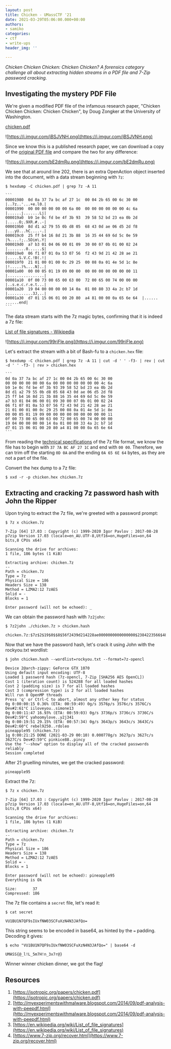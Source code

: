 ```yaml
---
layout: post
title: Chicken - UMassCTF '21
date: 2021-03-29T05:06:00.000+00:00
authors:
- samiko
categories:
- ctf
- write-ups
header_img: ''

---
```

_Chicken Chicken Chicken: Chicken Chicken? A forensics category challenge all about extracting hidden streams in a PDF file and 7-Zip password cracking._

## Investigating the mystery PDF File

We're given a modified PDF file of the infamous research paper, "Chicken Chicken Chicken: Chicken Chicken", by Doug Zongker at the University of Washington.

[chicken.pdf](http://static.ctf.umasscybersec.org/forensics/4a1df658-9bd2-4582-892d-630c9fe36084/chicken.pdf)

![https://i.imgur.com/jBSJVNH.png](https://i.imgur.com/jBSJVNH.png)

Since we know this is a published research paper, we can download a copy of the [original PDF file](https://isotropic.org/papers/chicken.pdf) and compare the two for any difference:

![https://i.imgur.com/bE2dmRu.png](https://i.imgur.com/bE2dmRu.png)

We see that at around line 202, there is an extra OpenAction object inserted into the document, with a data stream beginning with `7z`:

`$ hexdump -C chicken.pdf | grep 7z -A 11`

    ```
    00001980  0d 0a 37 7a bc af 27 1c  00 04 2b 65 00 6c 30 00  |..7z..'...+e.l0.|
    00001990  00 00 00 00 00 00 6a 00  00 00 00 00 00 00 4c 6a  |......j.......Lj|
    000019a0  b9 1e 0c fd be 4f 3b 93  39 58 52 bd 23 ea 0b 2d  |.....O;.9XR.#..-|
    000019b0  8d d1 a2 79 55 0b d8 05  68 43 0d ae 06 d5 2d f8  |...yU...hC....-.|
    000019c0  25 ff b4 16 8d 21 3b 88  16 35 44 69 6d 5c 0e 59  |%....!;..5Dim\.Y|
    000019d0  a7 b3 01 04 06 00 01 09  30 00 07 0b 01 00 02 24  |........0......$|
    000019e0  06 f1 07 01 0a 53 07 56  f2 43 9d 21 42 28 ae 21  |.....S.V.C.!B(.!|
    000019f0  21 01 00 01 00 0c 29 25  00 08 0a 01 4e 5d 1c 8e  |!.....)%....N]..|
    00001a00  00 00 05 01 19 09 00 00  00 00 00 00 00 00 00 11  |................|
    00001a10  0f 00 73 00 65 00 63 00  72 00 65 00 74 00 00 00  |..s.e.c.r.e.t...|
    00001a20  19 04 00 00 00 00 14 0a  01 00 80 33 4a 2c b7 1d  |...........3J,..|
    00001a30  d7 01 15 06 01 00 20 80  a4 81 00 00 0a 65 6e 64  |...... ......end|
    ```

The data stream starts with the 7z magic bytes, confirming that it is indeed a 7z file:

[List of file signatures - Wikipedia](https://en.wikipedia.org/wiki/List_of_file_signatures)

![https://i.imgur.com/99riFle.png](https://i.imgur.com/99riFle.png)

Let's extract the stream with a bit of Bash-fu to a `chicken.hex` file:

`$ hexdump -C chicken.pdf | grep 7z -A 11 | cut -d ' ' -f3- | rev | cut -d ' ' -f3- | rev > chicken.hex`

    ```
    0d 0a 37 7a bc af 27 1c 00 04 2b 65 00 6c 30 00
    00 00 00 00 00 00 6a 00 00 00 00 00 00 00 4c 6a
    b9 1e 0c fd be 4f 3b 93 39 58 52 bd 23 ea 0b 2d
    8d d1 a2 79 55 0b d8 05 68 43 0d ae 06 d5 2d f8
    25 ff b4 16 8d 21 3b 88 16 35 44 69 6d 5c 0e 59
    a7 b3 01 04 06 00 01 09 30 00 07 0b 01 00 02 24
    06 f1 07 01 0a 53 07 56 f2 43 9d 21 42 28 ae 21
    21 01 00 01 00 0c 29 25 00 08 0a 01 4e 5d 1c 8e
    00 00 05 01 19 09 00 00 00 00 00 00 00 00 00 11
    0f 00 73 00 65 00 63 00 72 00 65 00 74 00 00 00
    19 04 00 00 00 00 14 0a 01 00 80 33 4a 2c b7 1d
    d7 01 15 06 01 00 20 80 a4 81 00 00 0a 65 6e 64
    ```

From reading the [technical specifications](https://www.7-zip.org/recover.html) of the 7z file format, we know the file has to begin with `37 7A BC AF 27 1C` and end with `00 00`. Therefore, we can trim off the starting `0D 0A` and the ending `0A 65 6E 64` bytes, as they are not a part of the file.

Convert the hex dump to a 7z file:

`$ xxd -r -p chicken.hex chicken.7z`

## Extracting and cracking 7z password hash with John the Ripper

Upon trying to extract the 7z file, we're greeted with a password prompt:

`$ 7z x chicken.7z`

    7-Zip [64] 17.03 : Copyright (c) 1999-2020 Igor Pavlov : 2017-08-28
    p7zip Version 17.03 (locale=en_AU.UTF-8,Utf16=on,HugeFiles=on,64 bits,8 CPUs x64)
    
    Scanning the drive for archives:
    1 file, 186 bytes (1 KiB)
    
    Extracting archive: chicken.7z
    --
    Path = chicken.7z
    Type = 7z
    Physical Size = 186
    Headers Size = 138
    Method = LZMA2:12 7zAES
    Solid = -
    Blocks = 1
    
    Enter password (will not be echoed): _

We can obtain the password hash with `7z2john`:

`$ 7z2john ./chicken.7z > chicken.hash`

    chicken.7z:$7z$2$19$0$$8$56f2439d214228ae0000000000000000$2384223566$48$41$0cfdbe4f3b93395852bd23ea0b2d8dd1a279550bd80568430dae06d52df825ffb4168d213b88163544696d5c0e59a7b3$37$00

Now that we have the password hash, let's crack it using John with the rockyou.txt wordlist:

`$ john chicken.hash --wordlist=rockyou.txt --format=7z-opencl`

    Device 2@arch-zippy: GeForce GTX 1070
    Using default input encoding: UTF-8
    Loaded 1 password hash (7z-opencl, 7-Zip [SHA256 AES OpenCL])
    Cost 1 (iteration count) is 524288 for all loaded hashes
    Cost 2 (padding size) is 7 for all loaded hashes
    Cost 3 (compression type) is 2 for all loaded hashes
    Will run 8 OpenMP threads
    Press 'q' or Ctrl-C to abort, almost any other key for status
    0g 0:00:00:15 0.36% (ETA: 00:59:49) 0g/s 3576p/s 3576c/s 3576C/s Dev#2:61°C iiloveyou..simone13
    0g 0:00:11:47 16.93% (ETA: 00:59:03) 0g/s 3736p/s 3736c/s 3736C/s Dev#2:59°C yahoomylove..y2j341
    0g 0:00:19:51 29.15% (ETA: 00:57:34) 0g/s 3643p/s 3643c/s 3643C/s Dev#2:60°C rebel9250..rdoleo
    pineapple95 (chicken.7z)
    1g 0:00:21:25 DONE (2021-03-29 00:10) 0.000778g/s 3627p/s 3627c/s 3627C/s Dev#2:59°C pinkice88..pincy
    Use the "--show" option to display all of the cracked passwords reliably
    Session completed

After 21 gruelling minutes, we get the cracked password:

`pineapple95`

Extract the 7z:

`$ 7z x chicken.7z`

    7-Zip [64] 17.03 : Copyright (c) 1999-2020 Igor Pavlov : 2017-08-28
    p7zip Version 17.03 (locale=en_AU.UTF-8,Utf16=on,HugeFiles=on,64 bits,8 CPUs x64)
    
    Scanning the drive for archives:
    1 file, 186 bytes (1 KiB)
    
    Extracting archive: chicken.7z
    --
    Path = chicken.7z
    Type = 7z
    Physical Size = 186
    Headers Size = 138
    Method = LZMA2:12 7zAES
    Solid = -
    Blocks = 1
    
    Enter password (will not be echoed): pineapple95
    Everything is Ok
    
    Size:       37
    Compressed: 186

The 7z file contains a `secret` file, let's read it:

`$ cat secret`

    VU1BU1N7QF9sIUxfNW03SCFuXzN4N3JAfQo=

This string seems to be encoded in base64, as hinted by the `=` padding. Decoding it gives:

`$ echo "VU1BU1N7QF9sIUxfNW03SCFuXzN4N3JAfQo=" | base64 -d`

    UMASS{@_l!L_5m7H!n_3x7r@}

Winner winner chicken dinner, we got the flag!

## Resources

1. [https://isotropic.org/papers/chicken.pdf](https://isotropic.org/papers/chicken.pdf)
2. [http://myexperimentswithmalware.blogspot.com/2014/09/pdf-analysis-with-peepdf.html](http://myexperimentswithmalware.blogspot.com/2014/09/pdf-analysis-with-peepdf.html)
3. [https://en.wikipedia.org/wiki/List_of_file_signatures](https://en.wikipedia.org/wiki/List_of_file_signatures)
4. [https://www.7-zip.org/recover.html](https://www.7-zip.org/recover.html)